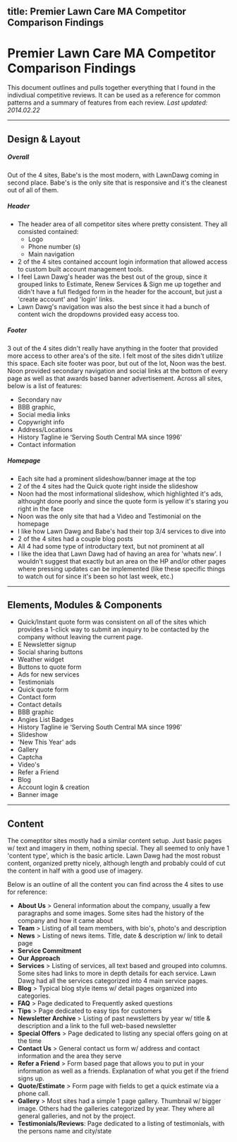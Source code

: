 title: Premier Lawn Care MA Competitor Comparison Findings
---

# Premier Lawn Care MA Competitor Comparison Findings
This document outlines and pulls together everything that I found in the indivdiual competitive reviews. It can be used as a reference for common patterns and a summary of features from each review.
*Last updated: 2014.02.22*

---

## Design & Layout

##### Overall
Out of the 4 sites, Babe's is the most modern, with LawnDawg coming in second place. Babe's is the only site that is responsive and it's the cleanest out of all of them.

##### Header
- The header area of all competitor sites where pretty consistent. They all consisted contained:
	- Logo
	- Phone number (s)
	- Main navigation
- 2 of the 4 sites contained account login information that allowed access to custom built account management tools.
- I feel Lawn Dawg's header was the best out of the group, since it grouped links to Estimate, Renew Services & Sign me up together and didn't have a full fledged form in the header for the account, but just a 'create account' and 'login' links.
- Lawn Dawg's navigation was also the best since it had a bunch of content wich the dropdowns provided easy access too.

##### Footer
3 out of the 4 sites didn't really have anything in the footer that provided more access to other area's of the site. I felt most of the sites didn't utilize this space. Each site footer was poor, but out of the lot, Noon was the best. Noon provided secondary navigation and social links at the bottom of every page as well as that awards based banner advertisement. Across all sites, below is a list of features:

- Secondary nav
- BBB graphic,
- Social media links
- Copywright info
- Address/Locations
- History Tagline ie ‘Serving South Central MA since 1996’
- Contact information

##### Homepage
- Each site had a prominent slideshow/banner image at the top
- 2 of the 4 sites had the Quick quote right inside the slideshow
- Noon had the most informational slideshow, which highlighted it's ads, althought done poorly and since the quote form is yellow it's staring you right in the face
- Noon was the only site that had a Video and Testimonial on the homepage
- I like how Lawn Dawg and Babe's had their top 3/4 services to dive into
- 2 of the 4 sites had a couple blog posts
- All 4 had some type of introductary text, but not prominent at all
- I like the idea that Lawn Dawg had of having an area for 'whats new'. I wouldn't suggest that exactly but an area on the HP and/or other pages where pressing updates can be implemented (like these specific things to watch out for since it's been so hot last week, etc.)

---

## Elements, Modules & Components
- Quick/Instant quote form was consistent on all of the sites which provides a 1-click way to submit an inquiry to be contacted by the company without leaving the current page.
- E Newsletter signup
- Social sharing buttons
- Weather widget
- Buttons to quote form
- Ads for new services
- Testimonials
- Quick quote form
- Contact form
- Contact details
- BBB graphic
- Angies List Badges
- History Tagline ie ‘Serving South Central MA since 1996’
- Slideshow
- 'New This Year' ads
- Gallery
- Captcha
- Video's
- Refer a Friend
- Blog
- Account login & creation
- Banner image

---

## Content
The comeptitor sites mostly had a similar content setup. Just basic pages w/ text and imagery in them, nothing special. They all seemed to only have 1 'content type', which is the basic article. Lawn Dawg had the most robust content, organized pretty nicely, although length and probably could of cut the content in half with a good use of imagery.

Below is an outline of all the content you can find across the 4 sites to use for reference:

- **About Us** > General information about the company, usually a few paragraphs and some images. Some sites had the history of the company and how it came about
- **Team** > Listing of all team members, with bio's, photo's and description
- **News** > Listing of news items. Title, date & description w/ link to detail page
- **Service Commitment**
- **Our Approach**
- **Services** > Listing of services, all text based and grouped into columns. Some sites had links to more in depth details for each service. Lawn Dawg had all the services categorized into 4 main service pages.
- **Blog** > Typical blog style items w/ detail pages organized into categories.
- **FAQ** > Page dedicated to Frequently asked questions
- **Tips** > Page dedicated to easy tips for customers
- **Newsletter Archive** > Listing of past newsletters by year w/ title & description and a link to the full web-based newsletter
- **Special Offers** > Page dedicated to listing any special offers going on at the time
- **Contact Us** > General contact us form w/ address and contact information and the area they serve
- **Refer a Friend** > Form based page that allows you to put in your information as well as a friends. Explanation of what you get if the friend signs up.
- **Quote/Estimate** > Form page with fields to get a quick estimate via a phone call.
- **Gallery** > Most sites had a simple 1 page gallery. Thumbnail w/ bigger image. Others had the galleries categorized by year. They where all general galleries, and not by the project.
- **Testimonials/Reviews**: Page dedicated to a listing of testimonials, with the persons name and city/state